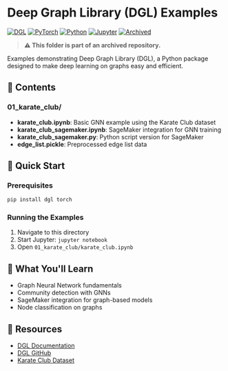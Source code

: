 # Deep Graph Library (DGL) Examples

[![DGL](https://img.shields.io/badge/DGL-0.9+-blue.svg)](https://www.dgl.ai/)
[![PyTorch](https://img.shields.io/badge/PyTorch-1.8+-red.svg)](https://pytorch.org/)
[![Python](https://img.shields.io/badge/Python-3.7+-blue.svg)](https://python.org/)
[![Jupyter](https://img.shields.io/badge/Jupyter-Notebook-orange.svg)](https://jupyter.org/)
[![Archived](https://img.shields.io/badge/status-archived-red.svg)](https://github.com/julsimon/dlnotebooks)

> **⚠️ This folder is part of an archived repository.**

Examples demonstrating Deep Graph Library (DGL), a Python package designed to make deep learning on graphs easy and efficient.

## 📁 Contents

### 01_karate_club/
- **karate_club.ipynb**: Basic GNN example using the Karate Club dataset
- **karate_club_sagemaker.ipynb**: SageMaker integration for GNN training
- **karate_club_sagemaker.py**: Python script version for SageMaker
- **edge_list.pickle**: Preprocessed edge list data

## 🚀 Quick Start

### Prerequisites

```bash
pip install dgl torch
```

### Running the Examples

1. Navigate to this directory
2. Start Jupyter: `jupyter notebook`
3. Open `01_karate_club/karate_club.ipynb`

## 📖 What You'll Learn

- Graph Neural Network fundamentals
- Community detection with GNNs
- SageMaker integration for graph-based models
- Node classification on graphs

## 🔗 Resources

- [DGL Documentation](https://docs.dgl.ai/)
- [DGL GitHub](https://github.com/dmlc/dgl)
- [Karate Club Dataset](https://docs.dgl.ai/en/latest/generated/dgl.data.KarateClubDataset.html) 